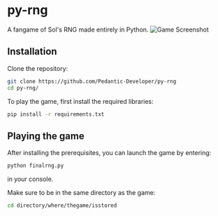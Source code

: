 # py-rng
A fangame of Sol's RNG made entirely in Python.
![Game Screenshot](/home/aakashkrishnasamy/Pictures/py-rng.png)
## Installation
Clone the repository:
 ```bash
 git clone https://github.com/Pedantic-Developer/py-rng
 cd py-rng/
   ```

To play the game, first install the required libraries:

```bash
pip install -r requirements.txt
```

## Playing the game
After installing the prerequisites, you can launch the game by entering:
```bash
python finalrng.py
```
in your console.

Make sure to be in the same directory as the game:
```bash
cd directory/where/thegame/isstored
```
